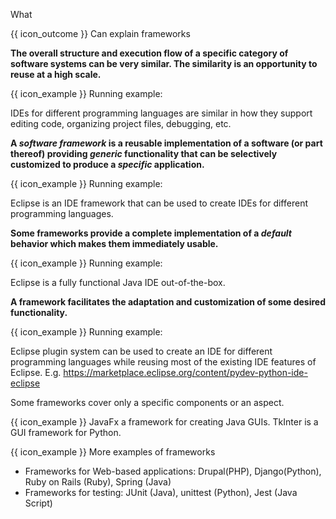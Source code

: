 <span id="title">What</span>

<span id="prereqs"></span>

<span id="outcomes">{{ icon_outcome }} Can explain frameworks</span>

<div id="body">

**The overall structure and execution flow of a specific category of software systems can be very similar. The similarity is an opportunity to reuse at a high scale.**

<box>

{{ icon_example }} Running example:

IDEs for different programming languages are similar in how they support editing code, organizing project files, debugging, etc.

</box>

**A _software framework_ is a reusable implementation of a software (or part thereof) providing _generic_ functionality that can be selectively customized to produce a _specific_ application.**

<box>

{{ icon_example }} Running example:

Eclipse is an IDE framework that can be used to create IDEs for different programming languages.

</box>

**Some frameworks provide a complete implementation of a _default_ behavior which makes them immediately usable.**

<box>

{{ icon_example }} Running example:

Eclipse is a fully functional Java IDE out-of-the-box.

</box>

**A framework facilitates the adaptation and customization of some desired functionality.**

<box>

{{ icon_example }} Running example:

Eclipse plugin system can be used to create an IDE for different programming languages while reusing most of the existing IDE features of Eclipse. E.g. https://marketplace.eclipse.org/content/pydev-python-ide-eclipse

</box>

Some frameworks cover only a specific components or an aspect.

<box>

{{ icon_example }} JavaFx a framework for creating Java GUIs. TkInter is a GUI framework for Python.

</box>

<box>

{{ icon_example }} More examples of frameworks

* Frameworks for Web-based applications: Drupal(PHP), Django(Python), Ruby on Rails (Ruby), Spring (Java)
* Frameworks for testing: JUnit (Java), unittest (Python), Jest (Java Script)

</box>

</div>

<div id="extras">
</div>